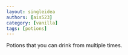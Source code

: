 ```yaml
---
layout: singleidea
authors: [ais523]
category: [vanilla]
tags: [potions]
---
```

Potions that you can drink from multiple times.
